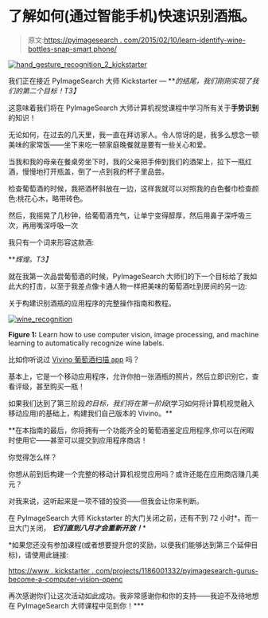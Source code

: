 # 了解如何(通过智能手机)快速识别酒瓶。

> 原文:[https://pyimagesearch . com/2015/02/10/learn-identify-wine-bottles-snap-smart phone/](https://pyimagesearch.com/2015/02/10/learn-identify-wine-bottles-snap-smartphone/)

[![hand_gesture_recognition_2_kickstarter](../Images/290a15ae9f6530229ced85b1f83d605d.png)](https://www.kickstarter.com/projects/1186001332/pyimagesearch-gurus-become-a-computer-vision-openc)

我们正在接近 PyImageSearch 大师 Kickstarter — ***的结尾，我们刚刚实现了我们的第二个目标！*T3】**

这意味着我们将在 PyImageSearch 大师计算机视觉课程中学习所有关于**手势识别**的知识！

无论如何，在过去的几天里，我一直在拜访家人。令人惊讶的是，我多么想念一顿美味的家常饭——坐下来吃一顿家庭晚餐就是要有一些关心和爱。

当我和我的母亲在餐桌旁坐下时，我的父亲把手伸到我们的酒架上，拉下一瓶红酒，慢慢地打开瓶盖，倒了一点到我的杯子里品尝。

检查葡萄酒的时候，我把酒杯斜放在一边，这样我就可以对照我的白色餐巾检查颜色:桃花心木，略带砖色。

然后，我摇晃了几秒钟，给葡萄酒充气，让单宁变得醇厚，然后用鼻子深呼吸三次，再用嘴深呼吸一次

我只有一个词来形容这款酒:

***辉煌。*T3】**

就在我第一次品尝葡萄酒的时候，PyImageSearch 大师们的下一个目标给了我如此大的打击，以至于我差点像卡通人物一样把美味的葡萄酒吐到房间的另一边:

关于构建识别酒瓶的应用程序的完整操作指南和教程。

[![wine_recognition](../Images/acf22264a1f1587bd11ef30dd6bd1f07.png)](https://www.kickstarter.com/projects/1186001332/pyimagesearch-gurus-become-a-computer-vision-openc)

**Figure 1:** Learn how to use computer vision, image processing, and machine learning to automatically recognize wine labels.

比如你听说过 [Vivino 葡萄酒扫描 app](http://www.vivino.com/) 吗？

基本上，它是一个移动应用程序，允许你拍一张酒瓶的照片，然后立即识别它，查看评级，甚至购买一瓶！

如果我们达到了第三阶段*的目标，我们将在第一阶段*(学习如何将计算机视觉融入移动应用)的基础上，构建我们自己版本的 Vivino。**

 **在本指南的最后，你将拥有一个功能齐全的葡萄酒鉴定应用程序,你可以在闲暇时使用它——甚至可以提交到应用程序商店！

你觉得怎么样？

你想从前到后构建一个完整的移动计算机视觉应用吗？或许还能在应用商店赚几美元？

对我来说，这听起来是一项不错的投资——但我会让你来判断。

在 PyImageSearch 大师 Kickstarter 的大门关闭之前，还有不到 72 小时*。而一旦大门关闭， ***它们直到八月才会重新开放！****

 *如果您还没有参加课程(或者想要提升您的奖励，以便我们能够达到第三个延伸目标)，请使用此链接:

[https://www . kickstarter . com/projects/1186001332/pyimagesearch-gurus-become-a-computer-vision-openc](https://www.kickstarter.com/projects/1186001332/pyimagesearch-gurus-become-a-computer-vision-openc)

再次感谢你们让这次活动如此成功。我非常感谢你和你的支持——我迫不及待地想在 PyImageSearch 大师课程中见到你！***
